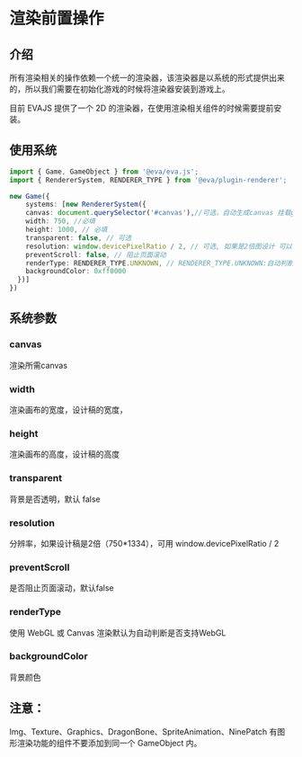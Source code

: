 # 渲染前置操作

## 介绍

所有渲染相关的操作依赖一个统一的渲染器，该渲染器是以系统的形式提供出来的，所以我们需要在初始化游戏的时候将渲染器安装到游戏上。

目前 EVAJS 提供了一个 2D 的渲染器，在使用渲染相关组件的时候需要提前安装。

## 使用系统
```typescript
import { Game, GameObject } from '@eva/eva.js';
import { RendererSystem, RENDERER_TYPE } from '@eva/plugin-renderer';

new Game({
	systems: [new RendererSystem({
    canvas: document.querySelector('#canvas'),//可选，自动生成canvas 挂载game.canvas上
    width: 750, //必填
    height: 1000, // 必填
    transparent: false, // 可选
    resolution: window.devicePixelRatio / 2, // 可选, 如果是2倍图设计 可以除以 2
    preventScroll: false, // 阻止页面滚动
    renderType: RENDERER_TYPE.UNKNOWN, // RENDERER_TYPE.UNKNOWN:自动判断，RENDERER_TYPE.WEBGL/RENDERER_TYPE.CANVAS，建议android6.1以下使用Canvas。
    backgroundColor: 0xff0000
  })]
})
```

## 系统参数

### canvas
渲染所需canvas

### width
渲染画布的宽度，设计稿的宽度，

### height
渲染画布的高度，设计稿的高度

### transparent
背景是否透明，默认 false

### resolution
分辨率，如果设计稿是2倍（750*1334），可用 window.devicePixelRatio / 2

### preventScroll
是否阻止页面滚动，默认false

### renderType
使用 WebGL 或 Canvas 渲染默认为自动判断是否支持WebGL

### backgroundColor
背景颜色

## 注意：

Img、Texture、Graphics、DragonBone、SpriteAnimation、NinePatch 有图形渲染功能的组件不要添加到同一个 GameObject 内。


